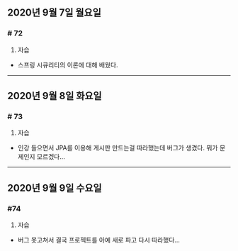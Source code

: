 ## 2020년 9월 7일 월요일
### # 72
1. 자습
- 스프링 시큐리티의 이론에 대해 배웠다.
---
## 2020년 9월 8일 화요일
### # 73
1. 자습
- 인강 들으면서 JPA를 이용해 게시판 만드는걸 따라했는데 버그가 생겼다. 뭐가 문제인지 모르겠다...
---
## 2020년 9월 9일 수요일
### #74
1. 자습
* 버그 못고쳐서 결국 프로젝트를 아예 새로 파고 다시 따라했다...
